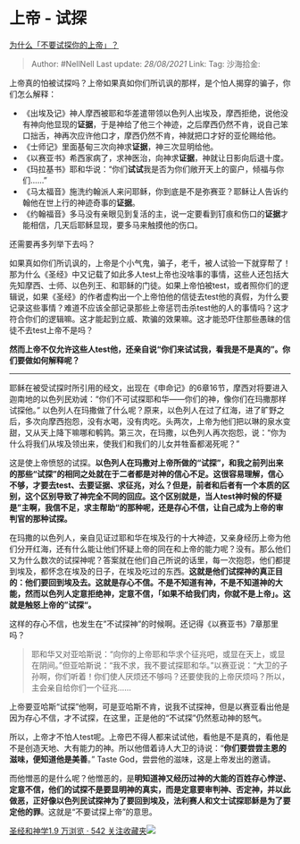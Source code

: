 # 上帝 - 试探
[为什么「不要试探你的上帝」？](https://www.zhihu.com/question/39835338/answer/377118701)

> Author: #NellNell
> Last update: *28/08/2021*
> Link:
> Tag:
> 沙海拾金:

上帝真的怕被试探吗？上帝如果真如你们所讥讽的那样，是个怕人揭穿的骗子，你们怎么解释：

-   《出埃及记》神人摩西被耶和华差遣带领以色列人出埃及，摩西拒绝，说他没有神向他显现的**证据**，于是神给了他三个神迹，之后摩西仍然不肯，说自己笨口拙舌，神再次应许他口才，摩西仍然不肯，神就把口才好的亚伦赐给他。
-   《士师记》里面基甸三次向神求**证据**，神三次显明给他。
-   《以赛亚书》希西家病了，求神医治，向神求**证据**，神就让日影向后退十度。
-   《玛拉基书》耶和华说：“你们**试试**我是否为你们敞开天上的窗户，倾福与你们……”
-   《马太福音》施洗约翰派人来问耶稣，你到底是不是弥赛亚？耶稣让人告诉约翰他在世上行的神迹奇事的**证据**。
-   《约翰福音》多马没有亲眼见到复活的主，说一定要看到钉痕和伤口的**证据**才能相信，几天后耶稣显现，要多马来触摸他的伤口。

还需要再多列举下去吗？

如果真如你们所讥讽的，上帝是个小气鬼，骗子，老千，被人试验一下就穿帮了！那为什么《圣经》中又记载了如此多人test上帝也没啥事的事情，这些人还包括大先知摩西、士师、以色列王、和耶稣的门徒。如果上帝怕被test，或者照你们的逻辑说，如果《圣经》的作者虚构出一个上帝怕他的信徒去test他的真假，为什么要记录这些事情？难道不应该全部记录那些上帝惩罚击杀test他的人的事情吗？这才符合你们的逻辑嘛。这才能起到立威、欺骗的效果嘛。这才能恐吓住那些愚昧的信徒不去test上帝不是吗？

**然而上帝不仅允许这些人test他，还亲自说“你们来试试我，看我是不是真的”。你们要做如何解释呢？**

---

耶稣在被受试探时所引用的经文，出现在《申命记》的6章16节，摩西对将要进入迦南地的以色列民劝诫：“你们不可试探耶和华——你们的神，像你们在玛撒那样试探他。” 以色列人在玛撒做了什么呢？原来，以色列人在过了红海，进了旷野之后，多次向摩西抱怨，没有水喝，没有肉吃。头两次，上帝为他们把以琳的泉水变甜，又从天上降下嘛哪和鹌鹑。第三次，在玛撒，以色列人再次抱怨，说：“你为什么将我们从埃及领出来，使我们和我们的儿女并牲畜都渴死呢？”

这是使上帝愤怒的试探。**以色列人在玛撒对上帝所做的“试探”，和我之前列出来的那些“试探”的相同之处就在于二者都是对神的信心不足。这很容易理解，信心不够，才要去test、去要证据、求征兆，对么？但是，前者和后者有一个本质的区别，这个区别导致了神完全不同的回应。这个区别就是，当人test神时候的怀疑是”主啊，我信不足，求主帮助“的那种呢，还是存心不信，让自己成为上帝的审判官的那种试探。**

在玛撒的以色列人，亲自见证过耶和华在埃及行的十大神迹，又亲身经历上帝为他们分开红海，还有什么能让他们怀疑上帝的同在和上帝的能力呢？没有。那么他们又为什么数次的试探神呢？答案就在他们自己所说的话里，每一次抱怨，他们都提到埃及，都怀念在埃及的日子，在埃及吃过的东西。**这就是他们试探神的真正目的：他们要回到埃及去。这就是存心不信。不是不知道有神，不是不知道神的大能，然而以色列人定意拒绝神，定意不信，「如果不给我们肉，你就不是上帝」。这就是触怒上帝的”试探“。**

这样的存心不信，也发生在”不试探神”的时候啊。还记得《以赛亚书》7章那里吗？

> 耶和华又对亚哈斯说：“向你的上帝耶和华求个征兆吧，或显在天上，或显在阴间。”但亚哈斯说：“我不求，我不要试探耶和华。”以赛亚说：“大卫的子孙啊，你们听着！你们使人厌烦还不够吗？还要使我的上帝厌烦吗？所以，主会亲自给你们一个征兆……

上帝要亚哈斯“试探”他啊，可是亚哈斯不肯，说我不试探神，但是以赛亚看出他是因为存心不信，才不试探，在这里，正是他的“不试探”仍然惹动神的怒气。

所以，上帝才不怕人test呢。上帝巴不得人都来试试他，看他是不是真的，看他是不是创造天地、大有能力的神。所以他借着诗人大卫的诗说：“**你们要尝尝主恩的滋味，便知道他是美善**。” Taste God，尝尝他的滋味，这是上帝发出的邀请。

而他憎恶的是什么呢？他憎恶的，是**明知道神又经历过神的大能的百姓存心悖逆、定意不信，他们的试探不是要显明神的真实，而是定意要审判神、否定神，并以此做恶，正好像以色列民试探神为了要回到埃及，法利赛人和文士试探耶稣是为了要定他的罪**。这就是“不要试探上帝”的意思。

[圣经和神学1.9 万浏览 · 542 关注收藏夹![](https://pic2.zhimg.com/80/v2-b2918ef3f9c19572ba524ac59316a917_1440w.png)](https://www.zhihu.com/collection/313814574)
